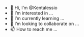 - 👋 Hi, I’m @Kentalessio
- 👀 I’m interested in ...
- 🌱 I’m currently learning ...
- 💞️ I’m looking to collaborate on ...
- 📫 How to reach me ...

<!---
Kentalessio/Kentalessio is a ✨ special ✨ repository because its `README.md` (this file) appears on your GitHub profile.
You can click the Preview link to take a look at your changes.
--->

